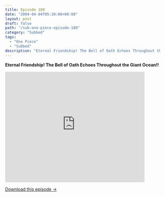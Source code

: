```yaml
---
title: Episode 189
date: "2004-04-04T05:30:00+00:00"
layout: post
draft: false
path: "/sub-one-piece-episode-189"
category: "Subbed"
tags:
  - "One Piece"
  - "Subbed"
description: "Eternal Friendship! The Bell of Oath Echoes Throughout the Giant Ocean!!"
---
```


**Eternal Friendship! The Bell of Oath Echoes Throughout the Giant Ocean!!**

<iframe width="640" height="360" src="https://www.rapidvideo.com/e/FXQGJJDPD1" frameborder="0" marginwidth=0 marginheight=0 scrolling=no allowfullscreen style="max-width:90%;"></iframe>

<a href="http://ouo.io/qs/eCodkFEQ?s=https://www.rapidvideo.com/d/FXQGJJDPD1" class="styled_a">Download this episode →</a>

